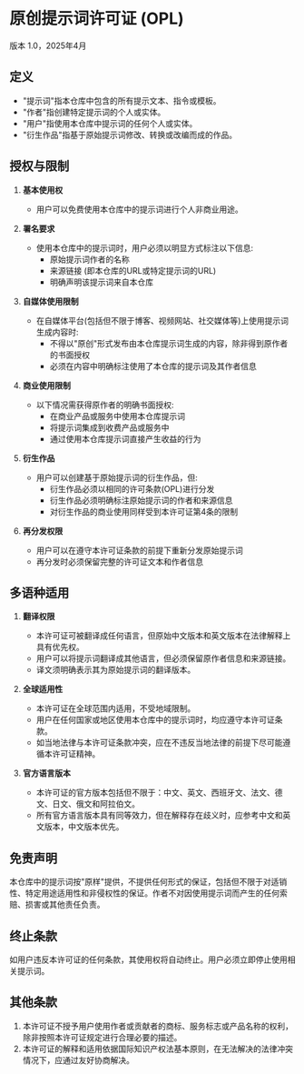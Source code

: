 # 原创提示词许可证 (OPL)

版本 1.0，2025年4月

## 定义

- "提示词"指本仓库中包含的所有提示文本、指令或模板。
- "作者"指创建特定提示词的个人或实体。
- "用户"指使用本仓库中提示词的任何个人或实体。
- "衍生作品"指基于原始提示词修改、转换或改编而成的作品。

## 授权与限制

1. **基本使用权**
   - 用户可以免费使用本仓库中的提示词进行个人非商业用途。
   
2. **署名要求**
   - 使用本仓库中的提示词时，用户必须以明显方式标注以下信息:
     - 原始提示词作者的名称
     - 来源链接 (即本仓库的URL或特定提示词的URL)
     - 明确声明该提示词来自本仓库

3. **自媒体使用限制**
   - 在自媒体平台(包括但不限于博客、视频网站、社交媒体等)上使用提示词生成内容时:
     - 不得以"原创"形式发布由本仓库提示词生成的内容，除非得到原作者的书面授权
     - 必须在内容中明确标注使用了本仓库的提示词及其作者信息

4. **商业使用限制**
   - 以下情况需获得原作者的明确书面授权:
     - 在商业产品或服务中使用本仓库提示词
     - 将提示词集成到收费产品或服务中
     - 通过使用本仓库提示词直接产生收益的行为

5. **衍生作品**
   - 用户可以创建基于原始提示词的衍生作品，但:
     - 衍生作品必须以相同的许可条款(OPL)进行分发
     - 衍生作品必须明确标注原始提示词的作者和来源信息
     - 对衍生作品的商业使用同样受到本许可证第4条的限制

6. **再分发权限**
   - 用户可以在遵守本许可证条款的前提下重新分发原始提示词
   - 再分发时必须保留完整的许可证文本和作者信息

## 多语种适用

1. **翻译权限**
   - 本许可证可被翻译成任何语言，但原始中文版本和英文版本在法律解释上具有优先权。
   - 用户可以将提示词翻译成其他语言，但必须保留原作者信息和来源链接。
   - 译文须明确表示其为原始提示词的翻译版本。

2. **全球适用性**
   - 本许可证在全球范围内适用，不受地域限制。
   - 用户在任何国家或地区使用本仓库中的提示词时，均应遵守本许可证条款。
   - 如当地法律与本许可证条款冲突，应在不违反当地法律的前提下尽可能遵循本许可证精神。

3. **官方语言版本**
   - 本许可证的官方版本包括但不限于：中文、英文、西班牙文、法文、德文、日文、俄文和阿拉伯文。
   - 所有官方语言版本具有同等效力，但在解释存在歧义时，应参考中文和英文版本，中文版本优先。

## 免责声明

本仓库中的提示词按"原样"提供，不提供任何形式的保证，包括但不限于对适销性、特定用途适用性和非侵权性的保证。作者不对因使用提示词而产生的任何索赔、损害或其他责任负责。

## 终止条款

如用户违反本许可证的任何条款，其使用权将自动终止。用户必须立即停止使用相关提示词。

## 其他条款

1. 本许可证不授予用户使用作者或贡献者的商标、服务标志或产品名称的权利，除非按照本许可证规定进行合理必要的描述。
2. 本许可证的解释和适用依据国际知识产权法基本原则，在无法解决的法律冲突情况下，应通过友好协商解决。